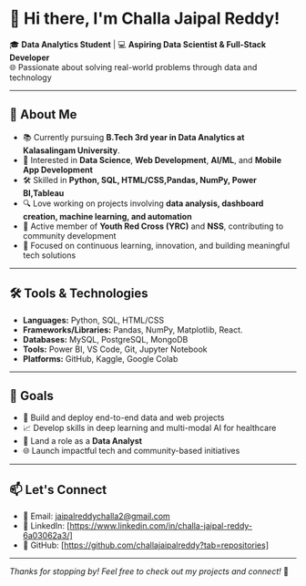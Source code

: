 # 👋 Hi there, I'm **Challa Jaipal Reddy!**

🎓 **Data Analytics Student** | 💻 **Aspiring Data Scientist & Full-Stack Developer**  
🌐 Passionate about solving real-world problems through data and technology

---

## 🚀 About Me

- 📚 Currently pursuing **B.Tech 3rd year in Data Analytics at Kalasalingam University**.
- 🧠 Interested in **Data Science**, **Web Development**, **AI/ML**, and **Mobile App Development**
- 🛠️ Skilled in **Python, SQL, HTML/CSS,Pandas, NumPy, Power BI,Tableau**
- 🔍 Love working on projects involving **data analysis, dashboard creation, machine learning, and automation**
- 👥 Active member of **Youth Red Cross (YRC)** and **NSS**, contributing to community development
- 🎯 Focused on continuous learning, innovation, and building meaningful tech solutions

---

## 🛠️ Tools & Technologies

- **Languages:** Python, SQL, HTML/CSS  
- **Frameworks/Libraries:** Pandas, NumPy, Matplotlib, React.
- **Databases:** MySQL, PostgreSQL, MongoDB  
- **Tools:** Power BI, VS Code, Git, Jupyter Notebook  
- **Platforms:** GitHub, Kaggle, Google Colab

---

## 📌 Goals

- 🔄 Build and deploy end-to-end data and web projects  
- 📈 Develop skills in deep learning and multi-modal AI for healthcare  
- 🌟 Land a role as a **Data Analyst** 
- 🌐 Launch impactful tech and community-based initiatives

---

## 📫 Let's Connect

- 📧 Email: jaipalreddychalla2@gmail.com   
- 🔗 LinkedIn: [https://www.linkedin.com/in/challa-jaipal-reddy-6a03062a3/]  
- 🧠 GitHub: [https://github.com/challajaipalreddy?tab=repositories]

---

*Thanks for stopping by! Feel free to check out my projects and connect!* 🚀
